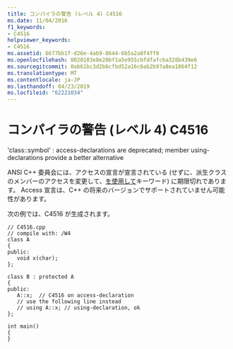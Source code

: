 ```yaml
---
title: コンパイラの警告 (レベル 4) C4516
ms.date: 11/04/2016
f1_keywords:
- C4516
helpviewer_keywords:
- C4516
ms.assetid: 6677bb1f-d26e-4ab9-8644-6b5a2a8f4ff8
ms.openlocfilehash: 8020103e8e20bf1a5e955cbfdfafc6a328b439e6
ms.sourcegitcommit: 0ab61bc3d2b6cfbd52a16c6ab2b97a8ea1864f12
ms.translationtype: MT
ms.contentlocale: ja-JP
ms.lasthandoff: 04/23/2019
ms.locfileid: "62221034"
---
```

# <a name="compiler-warning-level-4-c4516"></a>コンパイラの警告 (レベル 4) C4516

'class::symbol' : access-declarations are deprecated; member using-declarations provide a better alternative

ANSI C++ 委員会には、アクセスの宣言が宣言されている (せずに、派生クラスのメンバーのアクセスを変更して、[を使用して](../../cpp/using-declaration.md)キーワード) に期限切れであります。 Access 宣言は、C++ の将来のバージョンでサポートされていません可能性があります。

次の例では、C4516 が生成されます。

```
// C4516.cpp
// compile with: /W4
class A
{
public:
   void x(char);
};

class B : protected A
{
public:
   A::x;  // C4516 on access-declaration
   // use the following line instead
   // using A::x; // using-declaration, ok
};

int main()
{
}
```